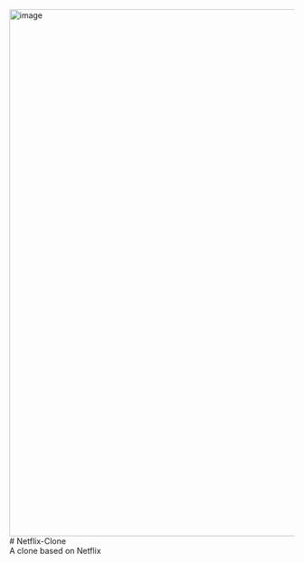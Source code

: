 <img width="933" alt="image" src="https://github.com/Nemo-0904/Netflix-Clone/assets/128208155/4109cd3a-57a9-4904-b910-bfb3c2d38adc">
<br>
# Netflix-Clone
<br>
A clone based on Netflix

